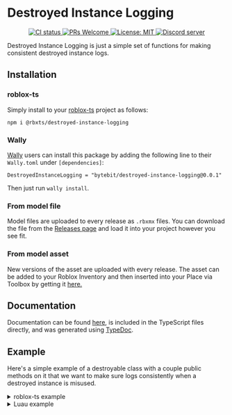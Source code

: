 # Destroyed Instance Logging
<p align="center">
  <a href="https://github.com/Bytebit-Org/roblox-DestroyedInstanceLogging/actions">
      <img src="https://github.com/Bytebit-Org/roblox-DestroyedInstanceLogging/workflows/CI/badge.svg" alt="CI status" />
  </a>
  <a href="http://makeapullrequest.com">
    <img src="https://img.shields.io/badge/PRs-welcome-blue.svg" alt="PRs Welcome" />
  </a>
  <a href="https://opensource.org/licenses/MIT">
    <img src="https://img.shields.io/badge/License-MIT-blue.svg" alt="License: MIT" />
  </a>
  <a href="https://discord.gg/QEz3v8y">
    <img src="https://img.shields.io/badge/discord-join-7289DA.svg?logo=discord&longCache=true&style=flat" alt="Discord server" />
  </a>
</p>

Destroyed Instance Logging is just a simple set of functions for making consistent destroyed instance logs.

## Installation
### roblox-ts
Simply install to your [roblox-ts](https://roblox-ts.com/) project as follows:
```
npm i @rbxts/destroyed-instance-logging
```

### Wally
[Wally](https://github.com/UpliftGames/wally/) users can install this package by adding the following line to their `Wally.toml` under `[dependencies]`:
```
DestroyedInstanceLogging = "bytebit/destroyed-instance-logging@0.0.1"
```

Then just run `wally install`.

### From model file
Model files are uploaded to every release as `.rbxmx` files. You can download the file from the [Releases page](https://github.com/Bytebit-Org/roblox-DestroyedInstanceLogging/releases) and load it into your project however you see fit.

### From model asset
New versions of the asset are uploaded with every release. The asset can be added to your Roblox Inventory and then inserted into your Place via Toolbox by getting it [here.](https://www.roblox.com/library/9164245379/Destroyed-Instance-Logging-Package)

## Documentation
Documentation can be found [here](https://github.com/Bytebit-Org/roblox-DestroyedInstanceLogging/tree/master/docs), is included in the TypeScript files directly, and was generated using [TypeDoc](https://typedoc.org/).

## Example
Here's a simple example of a destroyable class with a couple public methods on it that we want to make sure logs consistently when a destroyed instance is misused.

<details>
  <summary>roblox-ts example</summary>

  ```ts
  import { assertNotDestroyed, warnAlreadyDestroyed } from "@rbxts/destroyed-instance-logging";

  export class Destroyable {
    private isDestroyed = false;

    public destroy() {
      if (this.isDestroyed) {
        warnAlreadyDestroyed(this);
        return;
      }

      // destruction logic
      this.isDestroyed = true;
    }

    public foobar() {
      assertNotDestroyed(this.isDestroyed, this);

      // foobar logic
    }
  }
  ```
</details>

<details>
  <summary>Luau example</summary>

  ```lua
  local assertNotDestroyed = require(path.to.modules["destroyed-instance-logging"]).assertNotDestroyed
  local warnAlreadyDestroyed = require(path.to.modules["destroyed-instance-logging"]).warnAlreadyDestroyed

  local Destroyable = {}
  Destroyable.__index = Destroyable

  function new()
    local self = {}
    setmetatable(self, Destroyable)

    self.isDestroyed = false

    return self
  end

  function Destroyable:destroy()
    if self.isDestroyed then
      warnAlreadyDestroyed(self)
      return
    end

    -- destruction logic
    self.isDestroyed = true
  end

  function Destroyable:foobar()
    assertNotDestroyed(self.isDestroyed, self)

    -- foobar logic
  end

  return {
    new = new
  }
  ```
</details>
